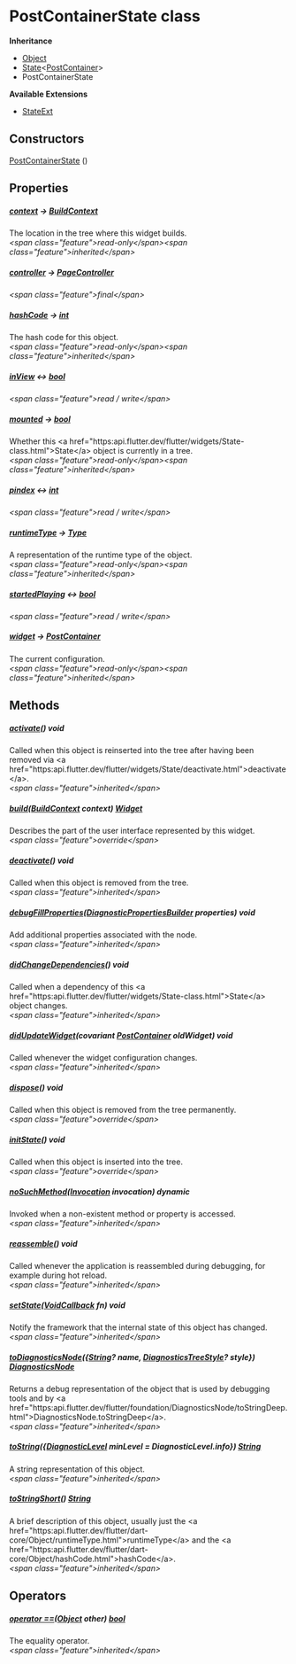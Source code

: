 


# PostContainerState class












**Inheritance**

- [Object](https:api.flutter.dev/flutter/dart-core/Object-class.html)
- [State](https:api.flutter.dev/flutter/widgets/State-class.html)&lt;[PostContainer](../widgets_post_widget/PostContainer-class.md)\>
- PostContainerState




**Available Extensions**

- [StateExt](https:pub.dev/documentation/tutorial_coach_mark/1.2.9/tutorial_coach_mark/StateExt.html)




## Constructors

[PostContainerState](../widgets_post_widget/PostContainerState/PostContainerState.md) ()

   


## Properties

##### [context](https:api.flutter.dev/flutter/widgets/State/context.html) &#8594; [BuildContext](https:api.flutter.dev/flutter/widgets/BuildContext-class.html)



The location in the tree where this widget builds.  
_\<span class="feature"\>read-only\</span\>\<span class="feature"\>inherited\</span\>_



##### [controller](../widgets_post_widget/PostContainerState/controller.md) &#8594; [PageController](https:api.flutter.dev/flutter/widgets/PageController-class.html)



  
_\<span class="feature"\>final\</span\>_



##### [hashCode](https:api.flutter.dev/flutter/dart-core/Object/hashCode.html) &#8594; [int](https:api.flutter.dev/flutter/dart-core/int-class.html)



The hash code for this object.  
_\<span class="feature"\>read-only\</span\>\<span class="feature"\>inherited\</span\>_



##### [inView](../widgets_post_widget/PostContainerState/inView.md) &#8596; [bool](https:api.flutter.dev/flutter/dart-core/bool-class.html)



  
_\<span class="feature"\>read / write\</span\>_



##### [mounted](https:api.flutter.dev/flutter/widgets/State/mounted.html) &#8594; [bool](https:api.flutter.dev/flutter/dart-core/bool-class.html)



Whether this \<a href="https:api.flutter.dev/flutter/widgets/State-class.html"\>State\</a\> object is currently in a tree.  
_\<span class="feature"\>read-only\</span\>\<span class="feature"\>inherited\</span\>_



##### [pindex](../widgets_post_widget/PostContainerState/pindex.md) &#8596; [int](https:api.flutter.dev/flutter/dart-core/int-class.html)



  
_\<span class="feature"\>read / write\</span\>_



##### [runtimeType](https:api.flutter.dev/flutter/dart-core/Object/runtimeType.html) &#8594; [Type](https:api.flutter.dev/flutter/dart-core/Type-class.html)



A representation of the runtime type of the object.  
_\<span class="feature"\>read-only\</span\>\<span class="feature"\>inherited\</span\>_



##### [startedPlaying](../widgets_post_widget/PostContainerState/startedPlaying.md) &#8596; [bool](https:api.flutter.dev/flutter/dart-core/bool-class.html)



  
_\<span class="feature"\>read / write\</span\>_



##### [widget](https:api.flutter.dev/flutter/widgets/State/widget.html) &#8594; [PostContainer](../widgets_post_widget/PostContainer-class.md)



The current configuration.  
_\<span class="feature"\>read-only\</span\>\<span class="feature"\>inherited\</span\>_





## Methods

##### [activate](https:api.flutter.dev/flutter/widgets/State/activate.html)() void



Called when this object is reinserted into the tree after having been
removed via \<a href="https:api.flutter.dev/flutter/widgets/State/deactivate.html"\>deactivate\</a\>.  
_\<span class="feature"\>inherited\</span\>_



##### [build](../widgets_post_widget/PostContainerState/build.md)([BuildContext](https:api.flutter.dev/flutter/widgets/BuildContext-class.html) context) [Widget](https:api.flutter.dev/flutter/widgets/Widget-class.html)



Describes the part of the user interface represented by this widget.  
_\<span class="feature"\>override\</span\>_



##### [deactivate](https:api.flutter.dev/flutter/widgets/State/deactivate.html)() void



Called when this object is removed from the tree.  
_\<span class="feature"\>inherited\</span\>_



##### [debugFillProperties](https:api.flutter.dev/flutter/widgets/State/debugFillProperties.html)([DiagnosticPropertiesBuilder](https:api.flutter.dev/flutter/foundation/DiagnosticPropertiesBuilder-class.html) properties) void



Add additional properties associated with the node.  
_\<span class="feature"\>inherited\</span\>_



##### [didChangeDependencies](https:api.flutter.dev/flutter/widgets/State/didChangeDependencies.html)() void



Called when a dependency of this \<a href="https:api.flutter.dev/flutter/widgets/State-class.html"\>State\</a\> object changes.  
_\<span class="feature"\>inherited\</span\>_



##### [didUpdateWidget](https:api.flutter.dev/flutter/widgets/State/didUpdateWidget.html)(covariant [PostContainer](../widgets_post_widget/PostContainer-class.md) oldWidget) void



Called whenever the widget configuration changes.  
_\<span class="feature"\>inherited\</span\>_



##### [dispose](../widgets_post_widget/PostContainerState/dispose.md)() void



Called when this object is removed from the tree permanently.  
_\<span class="feature"\>override\</span\>_



##### [initState](../widgets_post_widget/PostContainerState/initState.md)() void



Called when this object is inserted into the tree.  
_\<span class="feature"\>override\</span\>_



##### [noSuchMethod](https:api.flutter.dev/flutter/dart-core/Object/noSuchMethod.html)([Invocation](https:api.flutter.dev/flutter/dart-core/Invocation-class.html) invocation) dynamic



Invoked when a non-existent method or property is accessed.  
_\<span class="feature"\>inherited\</span\>_



##### [reassemble](https:api.flutter.dev/flutter/widgets/State/reassemble.html)() void



Called whenever the application is reassembled during debugging, for
example during hot reload.  
_\<span class="feature"\>inherited\</span\>_



##### [setState](https:api.flutter.dev/flutter/widgets/State/setState.html)([VoidCallback](https:api.flutter.dev/flutter/dart-ui/VoidCallback.html) fn) void



Notify the framework that the internal state of this object has changed.  
_\<span class="feature"\>inherited\</span\>_



##### [toDiagnosticsNode](https:api.flutter.dev/flutter/foundation/Diagnosticable/toDiagnosticsNode.html)(\{[String](https:api.flutter.dev/flutter/dart-core/String-class.html)? name, [DiagnosticsTreeStyle](https:api.flutter.dev/flutter/foundation/DiagnosticsTreeStyle.html)? style\}) [DiagnosticsNode](https:api.flutter.dev/flutter/foundation/DiagnosticsNode-class.html)



Returns a debug representation of the object that is used by debugging
tools and by \<a href="https:api.flutter.dev/flutter/foundation/DiagnosticsNode/toStringDeep.html"\>DiagnosticsNode.toStringDeep\</a\>.  
_\<span class="feature"\>inherited\</span\>_



##### [toString](https:api.flutter.dev/flutter/foundation/Diagnosticable/toString.html)(\{[DiagnosticLevel](https:api.flutter.dev/flutter/foundation/DiagnosticLevel.html) minLevel = DiagnosticLevel.info\}) [String](https:api.flutter.dev/flutter/dart-core/String-class.html)



A string representation of this object.  
_\<span class="feature"\>inherited\</span\>_



##### [toStringShort](https:api.flutter.dev/flutter/foundation/Diagnosticable/toStringShort.html)() [String](https:api.flutter.dev/flutter/dart-core/String-class.html)



A brief description of this object, usually just the \<a href="https:api.flutter.dev/flutter/dart-core/Object/runtimeType.html"\>runtimeType\</a\> and the
\<a href="https:api.flutter.dev/flutter/dart-core/Object/hashCode.html"\>hashCode\</a\>.  
_\<span class="feature"\>inherited\</span\>_





## Operators

##### [operator ==](https:api.flutter.dev/flutter/dart-core/Object/operator_equals.html)([Object](https:api.flutter.dev/flutter/dart-core/Object-class.html) other) [bool](https:api.flutter.dev/flutter/dart-core/bool-class.html)



The equality operator.  
_\<span class="feature"\>inherited\</span\>_















